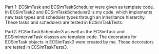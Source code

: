 Part 1: ECSimTask and ECSimTaskScheduler were given as template code. 
In ECSimTask2 and ECSimTaskScheduler2 is my code, which implements new task types and scheduler types through an inheritance hierarchy. 
These tasks and schedulers are tested in ECSimTaskTests.

Part2: ECSimTaskScheduler3 as well as the ECSimTask and ECSimIntervalTask classes are template code.
The decorators for ECSimTask objects in ECSimTask3 were created by me.
These decorators are tested in ECSimTaskTests3.
